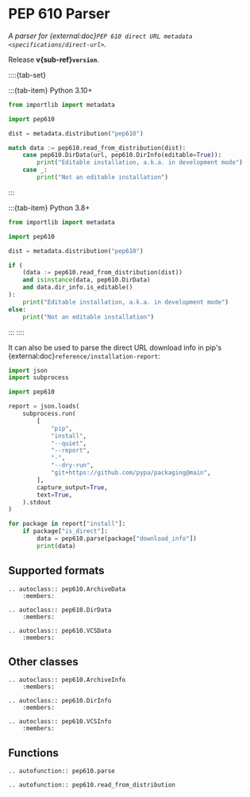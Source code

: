 # PEP 610 Parser

*A parser for {external:doc}`PEP 610 direct URL metadata <specifications/direct-url>`.*

Release **v{sub-ref}`version`**.

::::{tab-set}

:::{tab-item} Python 3.10+

```python
from importlib import metadata

import pep610

dist = metadata.distribution("pep610")

match data := pep610.read_from_distribution(dist):
    case pep610.DirData(url, pep610.DirInfo(editable=True)):
        print("Editable installation, a.k.a. in development mode")
    case _:
        print("Not an editable installation")
```

:::

:::{tab-item} Python 3.8+
```python
from importlib import metadata

import pep610

dist = metadata.distribution("pep610")

if (
    (data := pep610.read_from_distribution(dist))
    and isinstance(data, pep610.DirData)
    and data.dir_info.is_editable()
):
    print("Editable installation, a.k.a. in development mode")
else:
    print("Not an editable installation")
```
:::
::::

It can also be used to parse the direct URL download info in pip's {external:doc}`reference/installation-report`:

```python
import json
import subprocess

import pep610

report = json.loads(
    subprocess.run(
        [
            "pip",
            "install",
            "--quiet",
            "--report",
            "-",
            "--dry-run",
            "git+https://github.com/pypa/packaging@main",
        ],
        capture_output=True,
        text=True,
    ).stdout
)

for package in report["install"]:
    if package["is_direct"]:
        data = pep610.parse(package["download_info"])
        print(data)
```

## Supported formats

```{eval-rst}
.. autoclass:: pep610.ArchiveData
    :members:
```

```{eval-rst}
.. autoclass:: pep610.DirData
    :members:
```

```{eval-rst}
.. autoclass:: pep610.VCSData
    :members:
```

## Other classes

```{eval-rst}
.. autoclass:: pep610.ArchiveInfo
    :members:
```

```{eval-rst}
.. autoclass:: pep610.DirInfo
    :members:
```

```{eval-rst}
.. autoclass:: pep610.VCSInfo
    :members:
```

## Functions

```{eval-rst}
.. autofunction:: pep610.parse
```

```{eval-rst}
.. autofunction:: pep610.read_from_distribution
```

